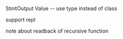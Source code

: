 StmtOutput
Value -- use type instead of class

support repl

note about readback of recursive function
